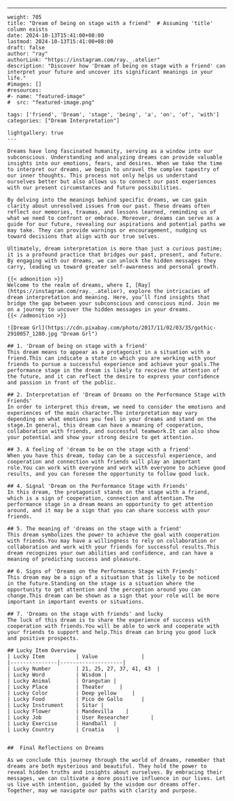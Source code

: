 ---
    weight: 705
    title: "Dream of being on stage with a friend"  # Assuming 'title' column exists
    date: 2024-10-13T15:41:00+08:00
    lastmod: 2024-10-13T15:41:00+08:00
    draft: false
    author: "ray"
    authorLink: "https://instagram.com/ray._.atelier"
    description: "Discover how 'Dream of being on stage with a friend' can interpret your future and uncover its significant meanings in your life."
    #images: []
    #resources:
    #- name: "featured-image"
    #  src: "featured-image.png"
    
    tags: ['friend', 'Dream', 'stage', 'being', 'a', 'on', 'of', 'with']
    categories: ["Dream Interpretation"]
    
    lightgallery: true
    ---
    
    Dreams have long fascinated humanity, serving as a window into our subconscious. Understanding and analyzing dreams can provide valuable insights into our emotions, fears, and desires. When we take the time to interpret our dreams, we begin to unravel the complex tapestry of our inner thoughts. This process not only helps us understand ourselves better but also allows us to connect our past experiences with our present circumstances and future possibilities.
    
    By delving into the meanings behind specific dreams, we can gain clarity about unresolved issues from our past. These dreams often reflect our memories, traumas, and lessons learned, reminding us of what we need to confront or embrace. Moreover, dreams can serve as a guide for our future, revealing our aspirations and potential paths we may take. They can provide warnings or encouragement, nudging us toward decisions that align with our true selves.
    
    Ultimately, dream interpretation is more than just a curious pastime; it is a profound practice that bridges our past, present, and future. By engaging with our dreams, we can unlock the hidden messages they carry, leading us toward greater self-awareness and personal growth.
    
    {{< admonition >}}
    Welcome to the realm of dreams, where I, [Ray](https://instagram.com/ray._.atelier), explore the intricacies of dream interpretation and meaning. Here, you’ll find insights that bridge the gap between your subconscious and conscious mind. Join me on a journey to uncover the hidden messages in your dreams.
    {{< /admonition >}}
    
    ![Dream Grl](https://cdn.pixabay.com/photo/2017/11/02/03/35/gothic-2910057_1280.jpg "Dream Grl")
    
    ## 1. 'Dream of being on stage with a friend'
    This dream means to appear as a protagonist in a situation with a friend.This can indicate a state in which you are working with your friends to pursue a successful experience and achieve your goals.The performance stage in the dream is likely to receive the attention of the future, and it can reflect the desire to express your confidence and passion in front of the public.
    
    ## 2. Interpretation of 'Dream of Dreams on the Performance Stage with Friends'
    In order to interpret this dream, we need to consider the emotions and experiences of the main character.The interpretation may vary depending on what emotions you feel in your dreams and stand on the stage.In general, this dream can have a meaning of cooperation, collaboration with friends, and successful teamwork.It can also show your potential and show your strong desire to get attention.
    
    ## 3. A feeling of 'dream to be on the stage with a friend'
    When you have this dream, today can be a successful experience, and cooperation and connection with friends will play an important role.You can work with everyone and work with everyone to achieve good results, and you can foresee the opportunity to follow good luck.
    
    ## 4. Signal 'Dream on the Performance Stage with Friends'
    In this dream, the protagonist stands on the stage with a friend, which is a sign of cooperation, connection and attention.The performance stage in a dream means an opportunity to get attention around, and it may be a sign that you can share success with your friends.
    
    ## 5. The meaning of 'dreams on the stage with a friend'
    This dream symbolizes the power to achieve the goal with cooperation with friends.You may have a willingness to rely on collaboration or collaboration and work with your friends for successful results.This dream recognizes your own abilities and confidence, and can have a meaning of predicting success and pleasure.
    
    ## 6. Signs of 'Dreams on the Performance Stage with Friends'
    This dream may be a sign of a situation that is likely to be noticed in the future.Standing on the stage is a situation where the opportunity to get attention and the perception around you can change.This dream can be shown as a sign that your role will be more important in important events or situations.
    
    ## 7. 'Dreams on the stage with friends' and lucky
    The luck of this dream is to share the experience of success with cooperation with friends.You will be able to work and cooperate with your friends to support and help.This dream can bring you good luck and positive prospects.
    
    ## Lucky Item Overview
    | Lucky Item          | Value              |
    |---------------|--------------------|
    | Lucky Number        | 21, 25, 27, 37, 41, 43  |
    | Lucky Word          | Wisdom |
    | Lucky Animal        | Orangutan |
    | Lucky Place         | Theater     |
    | Lucky Color         | Deep yellow     |
    | Lucky Food          | Pico de Gallo      |
    | Lucky Instrument    | Sitar |
    | Lucky Flower        | Mandevilla    |
    | Lucky Job           | User Researcher       |
    | Lucky Exercise      | Handball  |
    | Lucky Country       | Croatia    |
    
    
    ##  Final Reflections on Dreams
    
    As we conclude this journey through the world of dreams, remember that dreams are both mysterious and beautiful. They hold the power to reveal hidden truths and insights about ourselves. By embracing their messages, we can cultivate a more positive influence in our lives. Let us live with intention, guided by the wisdom our dreams offer. Together, may we navigate our paths with clarity and purpose.
    